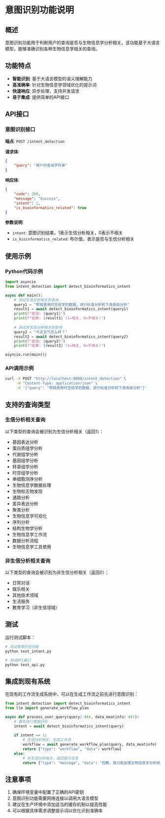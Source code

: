 # 意图识别功能说明

## 概述

意图识别功能用于判断用户的查询是否与生物信息学分析相关。该功能基于大语言模型，能够准确识别各种生物信息学相关的查询。

## 功能特点

- **智能识别**: 基于大语言模型的语义理解能力
- **高准确率**: 针对生物信息学领域优化的提示词
- **快速响应**: 异步处理，支持并发请求
- **易于集成**: 提供简单的API接口

## API接口

### 意图识别接口

**端点**: `POST /intent_detection`

**请求体**:
```json
{
    "query": "用户的查询字符串"
}
```

**响应体**:
```json
{
    "code": 200,
    "message": "Success",
    "intent": 1,
    "is_bioinformatics_related": true
}
```

**参数说明**:
- `intent`: 意图识别结果，1表示生信分析相关，0表示不相关
- `is_bioinformatics_related`: 布尔值，表示是否与生信分析相关

## 使用示例

### Python代码示例

```python
import asyncio
from intent_detection import detect_bioinformatics_intent

async def main():
    # 测试生信分析相关的查询
    query1 = "帮我使用时空组学的数据，进行标准分析和下游高级分析"
    result1 = await detect_bioinformatics_intent(query1)
    print(f"查询: {query1}")
    print(f"结果: {result1} (1=相关, 0=不相关)")
    
    # 测试非生信分析相关的查询
    query2 = "今天天气怎么样？"
    result2 = await detect_bioinformatics_intent(query2)
    print(f"查询: {query2}")
    print(f"结果: {result2} (1=相关, 0=不相关)")

asyncio.run(main())
```

### API调用示例

```bash
curl -X POST "http://localhost:8000/intent_detection" \
     -H "Content-Type: application/json" \
     -d '{"query": "帮我使用时空组学的数据，进行标准分析和下游高级分析"}'
```

## 支持的查询类型

### 生信分析相关查询

以下类型的查询会被识别为生信分析相关（返回1）：

- 基因表达分析
- 蛋白质组学分析
- 代谢组学分析
- 基因组学分析
- 转录组学分析
- 时空组学分析
- 单细胞测序分析
- 生物信息学数据处理
- 生物标志物发现
- 通路分析
- 差异表达分析
- 聚类分析
- 生物信息学可视化
- 序列分析
- 结构生物学分析
- 生物信息学工作流
- 数据分析流程
- 生物信息学工具使用

### 非生信分析相关查询

以下类型的查询会被识别为非生信分析相关（返回0）：

- 日常对话
- 娱乐相关
- 其他技术领域
- 生活服务
- 教育学习（非生信领域）

## 测试

运行测试脚本：

```bash
# 测试意图识别功能
python test_intent.py

# 测试API接口
python test_api.py
```

## 集成到现有系统

在现有的工作流生成系统中，可以在生成工作流之前先进行意图识别：

```python
from intent_detection import detect_bioinformatics_intent
from llm import generate_workflow_plan

async def process_user_query(query: str, data_meatinfo: str):
    # 首先进行意图识别
    intent = await detect_bioinformatics_intent(query)
    
    if intent == 1:
        # 生信分析相关，生成工作流
        workflow = await generate_workflow_plan(query, data_meatinfo)
        return {"type": "workflow", "data": workflow}
    else:
        # 非生信分析相关，返回提示信息
        return {"type": "message", "data": "抱歉，我只能处理生物信息学分析相关的查询。"}
```

## 注意事项

1. 确保环境变量中配置了正确的API密钥
2. 意图识别功能需要网络连接以调用大语言模型
3. 建议在生产环境中添加适当的缓存机制以提高性能
4. 可以根据具体需求调整提示词以优化识别准确率 